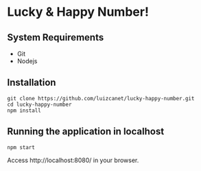 # Lucky & Happy Number!

## System Requirements
- Git
- Nodejs


## Installation
```
git clone https://github.com/luizcanet/lucky-happy-number.git
cd lucky-happy-number
npm install
```

## Running the application in localhost
```
npm start
```
Access http://localhost:8080/ in your browser.
